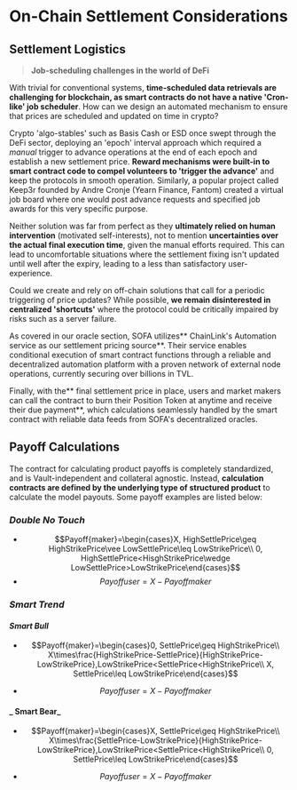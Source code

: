 # On-Chain Settlement Considerations

## Settlement Logistics

> **Job-scheduling challenges in the world of DeFi**

With trivial for conventional systems, **time-scheduled data retrievals are challenging for blockchain, as smart contracts do not have a native 'Cron-like' job scheduler**.  How can we design an automated mechanism to ensure that prices are scheduled and updated on time in crypto?

Crypto 'algo-stables' such as Basis Cash or ESD once swept through the DeFi sector, deploying an 'epoch' interval approach which required a _manual_ trigger to advance operations at the end of each epoch and establish a new settlement price.  **Reward mechanisms were built-in to smart contract code to compel volunteers to 'trigger the advance'** and keep the protocols in smooth operation.  Similarly, a popular project called Keep3r founded by Andre Cronje (Yearn Finance, Fantom) created a virtual job board where one would post advance requests and specified job awards for this very specific purpose.

Neither solution was far from perfect as they **ultimately relied on human intervention** (motivated self-interests), not to mention **uncertainties over the actual final execution time**, given the manual efforts required.  This can lead to uncomfortable situations where the settlement fixing isn't updated until well after the expiry, leading to a less than satisfactory user-experience.

Could we create and rely on off-chain solutions that call for a periodic triggering of price updates?  While possible, **we remain disinterested in centralized 'shortcuts'** where the protocol could be critically impaired by risks such as a server failure.

As covered in our oracle section, SOFA utilizes** ChainLink's Automation service as our settlement pricing source**.  Their service enables conditional execution of smart contract functions through a reliable and decentralized automation platform with a proven network of external node operations, currently securing over billions in TVL.

Finally, with the** final settlement price in place, users and market makers can call the contract to burn their Position Token at anytime and receive their due payment**, which calculations seamlessly handled by the smart contract with reliable data feeds from SOFA's decentralized oracles.

## Payoff Calculations

The contract for calculating product payoffs is completely standardized, and is Vault-independent and collateral agnostic.  Instead, **calculation contracts are defined by the underlying type of structured product** to calculate the model payouts.  Some payoff examples are listed below:

### _Double No Touch_

- $$Payoff{maker}=\begin{cases}X, HighSettlePrice\geq HighStrikePrice\vee LowSettlePrice\leq LowStrikePrice\\  0, HighSettlePrice<HisghStrikePrice\wedge LowSettlePrice>LowStrikePrice\end{cases}$$
- $$Payoff {user}=X - Payoff {maker}$$

### _Smart Trend_

#### _Smart Bull_

- $$Payoff{maker}=\begin{cases}0, SettlePrice\geq HighStrikePrice\\
X\times\frac{HighStrikePrice-SettlePrice}{HighStrikePrice-LowStrikePrice},LowStrikePrice<SettlePrice<HighStrikePrice\\
X, SettlePrice\leq LowStrikePrice\end{cases}$$

- $$Payoff {user}=X - Payoff {maker}$$

#### _ Smart Bear_

- $$Payoff{maker}=\begin{cases}X, SettlePrice\geq HighStrikePrice\\
X\times\frac{SettlePrice-LowStrikePrice}{HighStrikePrice-LowStrikePrice},LowStrikePrice<SettlePrice<HighStrikePrice\\
0, SettlePrice\leq LowStrikePrice\end{cases}$$

- $$Payoff {user}=X - Payoff {maker}$$

